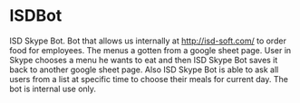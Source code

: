 # ISDBot
ISD Skype Bot.
Bot that allows us internally at http://isd-soft.com/ to order food for employees.
The menus a gotten from a google sheet page.
User in Skype chooses a menu he wants to eat and then ISD Skype Bot saves it  back to another google sheet page.
Also ISD Skype Bot is able to ask all users from a list at specific time to choose their meals for current day.
The bot is internal use only.